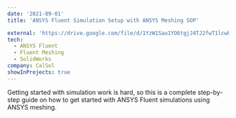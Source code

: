 ```yaml
---
date: '2021-09-01'
title: 'ANSYS Fluent Simulation Setup with ANSYS Meshing SOP'

external: 'https://drive.google.com/file/d/1YzW1Sau1YO6tgjJ4TJ2fwT1lcwbFCe8w/view?usp=sharing'
tech:
  - ANSYS Fluent
  - Fluent Meshing
  - SolidWorks
company: CalSol
showInProjects: true
---
```


Getting started with simulation work is hard, so this is a complete step-by-step guide on how to get started with ANSYS Fluent simulations using ANSYS meshing.
